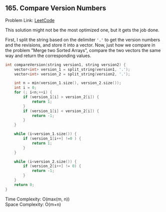 ## 165. Compare Version Numbers

Problem Link: [LeetCode](https://leetcode.com/problems/compare-version-numbers/description/)

This solution might not be the most optimized one, but it gets the job done.

First, I split the string based on the delimiter `'.'` to get the version numbers and the revisions, and store it into a vector. Now, just how we compare in the problem "Merge two Sorted Arrays", compare the two vectors the same way and return the corresponding values.

```c++
int compareVersion(string version1, string version2) {
    vector<int> version_1 = split_string(version1, '.');
    vector<int> version_2 = split_string(version2, '.');

    int n = min(version_1.size(), version_2.size());
    int i = 0;
    for (; i<n;++i) {
        if (version_1[i] > version_2[i]) {
            return 1;
        }
        if (version_1[i] < version_2[i]) {
            return -1;
        }
    }

    while (i<version_1.size()) {
        if (version_1[i++] !=0 ) {
            return 1;
        }
    }

    while (i<version_2.size()) {
        if (version_2[i++] != 0) {
            return -1;
        }
    }
    return 0;
}
```

Time Complexity: O(max(m, n))  
Space Complexity: O(m+n)